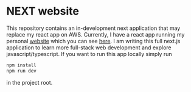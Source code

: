 # NEXT website
This repository contains an in-development next application that may replace my react app on AWS. Currently, I have a react app running my personal [website](http://williamboulton.com/) which you can see [here](https://github.com/wboulton/personalsite/tree/main/public_website). I am writing this full next.js application to learn more full-stack web development and explore javascript/typescript. If you want to run this app locally simply run
```bash
npm install
npm run dev
```
in the project root. 
